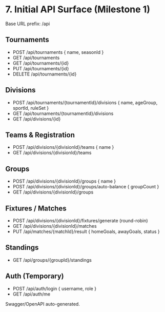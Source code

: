 # 7. Initial API Surface (Milestone 1)
Base URL prefix: /api

## Tournaments
- POST /api/tournaments { name, seasonId }
- GET /api/tournaments
- GET /api/tournaments/{id}
- PUT /api/tournaments/{id}
- DELETE /api/tournaments/{id}

## Divisions
- POST /api/tournaments/{tournamentId}/divisions { name, ageGroup, sportId, ruleSet }
- GET /api/tournaments/{tournamentId}/divisions
- GET /api/divisions/{id}

## Teams & Registration
- POST /api/divisions/{divisionId}/teams { name }
- GET /api/divisions/{divisionId}/teams

## Groups
- POST /api/divisions/{divisionId}/groups { name }
- POST /api/divisions/{divisionId}/groups/auto-balance { groupCount }
- GET /api/divisions/{divisionId}/groups

## Fixtures / Matches
- POST /api/divisions/{divisionId}/fixtures/generate (round-robin)
- GET /api/divisions/{divisionId}/matches
- PUT /api/matches/{matchId}/result { homeGoals, awayGoals, status }

## Standings
- GET /api/groups/{groupId}/standings

## Auth (Temporary)
- POST /api/auth/login { username, role }
- GET /api/auth/me

Swagger/OpenAPI auto-generated.
